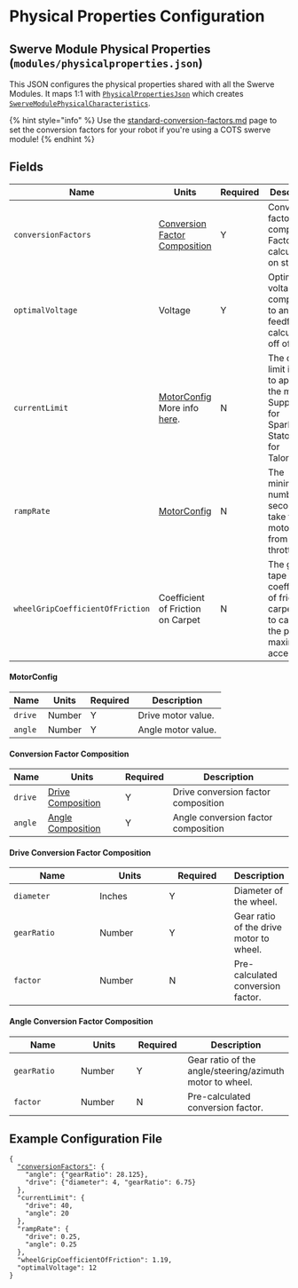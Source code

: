 # Physical Properties Configuration

## Swerve Module Physical Properties (`modules/physicalproperties.json`)

This JSON configures the physical properties shared with all the Swerve Modules. It maps 1:1 with [`PhysicalPropertiesJson`](https://broncbotz3481.github.io/YAGSL/swervelib/parser/json/PhysicalPropertiesJson.html) which creates [`SwerveModulePhysicalCharacteristics`](https://broncbotz3481.github.io/YAGSL/swervelib/parser/SwerveModulePhysicalCharacteristics.html).

{% hint style="info" %}
Use the [standard-conversion-factors.md](../standard-conversion-factors.md "mention") page to set the conversion factors for your robot if you're using a COTS swerve module!
{% endhint %}

## Fields

<table data-full-width="true"><thead><tr><th>Name</th><th>Units</th><th width="115">Required</th><th>Description</th></tr></thead><tbody><tr><td><code>conversionFactors</code></td><td><a href="physical-properties-configuration.md#conversion-factor-composition">Conversion Factor Composition</a></td><td>Y</td><td>Conversion factor composition. Factor is calculated on startup.</td></tr><tr><td><code>optimalVoltage</code></td><td>Voltage</td><td>Y</td><td>Optimal voltage to compensate to and base feedforward calculations off of.</td></tr><tr><td><code>currentLimit</code></td><td><a href="physical-properties-configuration.md#motorconfig">MotorConfig</a><br>More info <a href="../../fundamentals/swerve-modules.md#current-limiting">here</a>.</td><td>N</td><td>The current limit in AMPs to apply to the motors. Supply limit for SparkMAXs, Stator limit for TalonFXs.</td></tr><tr><td><code>rampRate</code></td><td><a href="physical-properties-configuration.md#motorconfig">MotorConfig</a></td><td>N</td><td>The minimum number of seconds to take for the motor to go from 0 to full throttle.</td></tr><tr><td><code>wheelGripCoefficientOfFriction</code></td><td>Coefficient of Friction on Carpet</td><td>N</td><td>The grip tape coefficient of friction on carpet. Used to calculate the practical maximum acceleration.</td></tr></tbody></table>

#### MotorConfig

| Name    | Units  | Required | Description        |
| ------- | ------ | -------- | ------------------ |
| `drive` | Number | Y        | Drive motor value. |
| `angle` | Number | Y        | Angle motor value. |

#### Conversion Factor Composition

<table><thead><tr><th>Name</th><th>Units</th><th width="62">Required</th><th>Description</th></tr></thead><tbody><tr><td><code>drive</code></td><td><a href="physical-properties-configuration.md#drive-conversion-factor-composition">Drive Composition</a></td><td>Y</td><td>Drive conversion factor composition </td></tr><tr><td><code>angle</code></td><td><a href="physical-properties-configuration.md#angle-conversion-factor-composition">Angle Composition</a></td><td>Y</td><td>Angle conversion factor composition</td></tr></tbody></table>

#### Drive Conversion Factor Composition

<table><thead><tr><th width="149">Name</th><th width="117">Units</th><th width="106">Required</th><th>Description</th></tr></thead><tbody><tr><td><code>diameter</code></td><td>Inches</td><td>Y</td><td>Diameter of the wheel.</td></tr><tr><td><code>gearRatio</code></td><td>Number</td><td>Y</td><td>Gear ratio of the drive motor to wheel.</td></tr><tr><td><code>factor</code></td><td>Number</td><td>N</td><td>Pre-calculated conversion factor.</td></tr></tbody></table>

#### Angle Conversion Factor Composition

<table><thead><tr><th width="156">Name</th><th width="123">Units</th><th width="87">Required</th><th>Description</th></tr></thead><tbody><tr><td><code>gearRatio</code></td><td>Number</td><td>Y</td><td>Gear ratio of the angle/steering/azimuth motor to wheel.</td></tr><tr><td><code>factor</code></td><td>Number</td><td>N</td><td>Pre-calculated conversion factor.</td></tr></tbody></table>

## Example Configuration File

<pre class="language-json"><code class="lang-json">{
  <a data-footnote-ref href="#user-content-fn-1">"conversionFactors"</a>: {
	"angle": {"gearRatio": 28.125},
	"drive": {"diameter": 4, "gearRatio": 6.75}
  },
  "currentLimit": {
    "drive": 40,
    "angle": 20
  },
  "rampRate": {
    "drive": 0.25,
    "angle": 0.25
  },
  "wheelGripCoefficientOfFriction": 1.19,
  "optimalVoltage": 12
}
</code></pre>

[^1]: Can be found for COTS swerve modules in [standard-conversion-factors.md](../standard-conversion-factors.md "mention")
